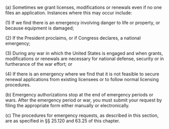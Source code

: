 (a) Sometimes we grant licenses, modifications or renewals even if no one files an application. Instances where this may occur include:

(1) If we find there is an emergency involving danger to life or property, or because equipment is damaged;

(2) If the President proclaims, or if Congress declares, a national emergency;

(3) During any war in which the United States is engaged and when grants, modifications or renewals are necessary for national defense, security or in furtherance of the war effort; or

(4) If there is an emergency where we find that it is not feasible to secure renewal applications from existing licensees or to follow normal licensing procedures.

(b) Emergency authorizations stop at the end of emergency periods or wars. After the emergency period or war, you must submit your request by filing the appropriate form either manually or electronically.

(c) The procedures for emergency requests, as described in this section, are as specified in §§ 25.120 and 63.25 of this chapter.

